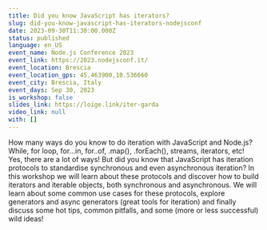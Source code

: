 ```yaml
---
title: Did you know JavaScript has iterators?
slug: did-you-know-javascript-has-iterators-nodejsconf
date: 2023-09-30T11:30:00.000Z
status: published
language: en_US
event_name: Node.js Conference 2023
event_link: https://2023.nodejsconf.it/
event_location: Brescia
event_location_gps: 45.463900,10.536660
event_city: Brescia, Italy
event_days: Sep 30, 2023
is_workshop: false
slides_link: https://loige.link/iter-garda
video_link: null
with: []
---
```


How many ways do you know to do iteration with JavaScript and Node.js? While, for loop, for…in, for..of, .map(), .forEach(), streams, iterators, etc! Yes, there are a lot of ways! But did you know that JavaScript has iteration protocols to standardise synchronous and even asynchronous iteration? In this workshop we will learn about these protocols and discover how to build iterators and iterable objects, both synchronous and asynchronous. We will learn about some common use cases for these protocols, explore generators and async generators (great tools for iteration) and finally discuss some hot tips, common pitfalls, and some (more or less successful) wild ideas!
